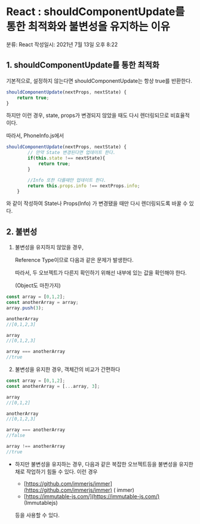 # React : shouldComponentUpdate를 통한 최적화와 불변성을 유지하는 이유

분류: React
작성일시: 2021년 7월 13일 오후 8:22

## 1. shouldComponentUpdate를 통한 최적화

기본적으로, 설정하지 않는다면 shouldComponentUpdate는 항상 true를 반환한다.

```jsx
shouldComponentUpdate(nextProps, nextState) {
	return true;
}
```

하지만 이런 경우, state, props가 변경되지 않았을 때도 다시 렌더링되므로 비효율적이다.

따라서, PhoneInfo.js에서

```jsx
shouldComponentUpdate(nextProps, nextState) {
        // 만약 State 변경된다면 업데이트 한다.
        if(this.state !== nextState){
            return true;
        }

        //Info 또한 다를때만 업데이트 한다.
        return this.props.info !== nextProps.info;
    }
```

와 같이 작성하여 State나 Props(Info) 가 변경됐을 때만 다시 렌더링되도록 바꿀 수 있다.

## 2. 불변성

1. 불변성을 유지하지 않았을 경우,

    Reference Type이므로 다음과 같은 문제가 발생한다.

    따라서, 두 오브젝트가 다른지 확인하기 위해선 내부에 있는 값을 확인해야 한다.

    (Object도 마찬가지)

```jsx
const array = [0,1,2];
const anotherArray = array;
array.push(3);

anotherArray
//[0,1,2,3]

array
//[0,1,2,3]

array === anotherArray
//true
```

2. 불변성을 유지한 경우, 객체간의 비교가 간편하다

```jsx
const array = [0,1,2];
const anotherArray = [...array, 3];

array
//[0,1,2]

anotherArray
//[0,1,2,3]

array === anotherArray
//false

array !== anotherArray
//true
```

- 하지만 불변성을 유지하는 경우, 다음과 같은 복잡한 오브젝트등을 불변성을 유지한 채로 작업하기 힘들 수 있다.  이런 경우
    - [https://github.com/immerjs/immer](https://github.com/immerjs/immer) ( immer)
    - [https://immutable-js.com/](https://immutable-js.com/) (Immutablejs)

    등을 사용할 수 있다.